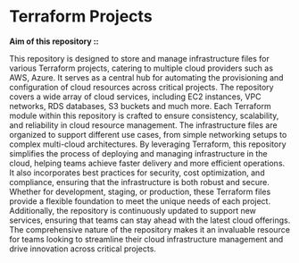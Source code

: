 # Terraform Projects

**Aim of this repository ::**

This repository is designed to store and manage infrastructure files for various Terraform projects, catering to multiple cloud providers such as AWS, Azure. 
It serves as a central hub for automating the provisioning and configuration of cloud resources across critical projects. 
The repository covers a wide array of cloud services, including EC2 instances, VPC networks, RDS databases, S3 buckets and much more. 
Each Terraform module within this repository is crafted to ensure consistency, scalability, and reliability in cloud resource management. 
The infrastructure files are organized to support different use cases, from simple networking setups to complex multi-cloud architectures. 
By leveraging Terraform, this repository simplifies the process of deploying and managing infrastructure in the cloud, helping teams achieve faster delivery and more efficient operations. 
It also incorporates best practices for security, cost optimization, and compliance, ensuring that the infrastructure is both robust and secure.
Whether for development, staging, or production, these Terraform files provide a flexible foundation to meet the unique needs of each project. 
Additionally, the repository is continuously updated to support new services, ensuring that teams can stay ahead with the latest cloud offerings. The comprehensive nature of the repository makes it an invaluable resource for teams looking to streamline their cloud infrastructure management and drive innovation across critical projects.
